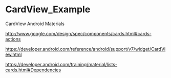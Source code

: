 # CardView_Example
CardView  Android Materials

http://www.google.com/design/spec/components/cards.html#cards-actions

https://developer.android.com/reference/android/support/v7/widget/CardView.html

https://developer.android.com/training/material/lists-cards.html#Dependencies
